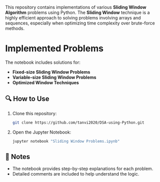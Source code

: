 This repository contains implementations of various **Sliding Window Algorithm** problems using Python.
The  **Sliding Window** technique is a highly efficient approach to solving problems involving arrays and sequences, especially when optimizing time complexity over brute-force methods.
#  Implemented Problems
The notebook includes solutions for:
- **Fixed-size Sliding Window Problems**
- **Variable-size Sliding Window Problems**
- **Optimized Window Techniques**
## 🔍 How to Use

1. Clone this repository:
   ```bash
   git clone https://github.com/tanvi2020/DSA-using-Python.git
   ```
2. Open the Jupyter Notebook:
   ```bash
   jupyter notebook "Sliding Window Problems.ipynb"
   ```

## 📖 Notes

- The notebook provides step-by-step explanations for each problem.
- Detailed comments are included to help understand the logic.
